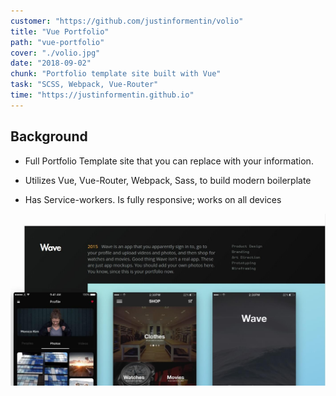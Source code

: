 ```yaml
---
customer: "https://github.com/justinformentin/volio"
title: "Vue Portfolio"
path: "vue-portfolio"
cover: "./volio.jpg"
date: "2018-09-02"
chunk: "Portfolio template site built with Vue"
task: "SCSS, Webpack, Vue-Router"
time: "https://justinformentin.github.io"
---
```

## Background
- Full Portfolio Template site that you can replace with your information.

- Utilizes Vue, Vue-Router, Webpack, Sass, to build modern boilerplate

- Has Service-workers. Is fully responsive; works on all devices

![](./volio.jpg)
